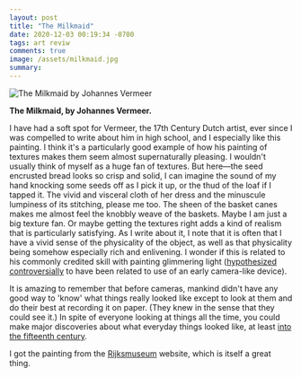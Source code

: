 ```yaml
---
layout: post
title: "The Milkmaid"
date: 2020-12-03 00:19:34 -0700
tags: art reviw
comments: true
image: /assets/milkmaid.jpg
summary:
---
```

![The Milkmaid by Johannes Vermeer](https://worldspiritsockpuppet.com/assets/milkmaid.jpg)

**The Milkmaid, by Johannes Vermeer.**

I have had a soft spot for Vermeer, the 17th Century Dutch artist, ever since I was compelled to write about him in high school, and I especially like this painting. I think it's a particularly good example of how his painting of textures makes them seem almost supernaturally pleasing. I wouldn't usually think of myself as a huge fan of textures. But here&mdash;the seed encrusted bread looks so crisp and solid, I can imagine the sound of my hand knocking some seeds off as I pick it up, or the thud of the loaf if I tapped it. The vivid and visceral cloth of her dress and the minuscule lumpiness of its stitching, please me too. The sheen of the basket canes makes me almost feel the knobbly weave of the baskets. Maybe I am just a big texture fan. Or maybe getting the textures right adds a kind of realism that is particularly satisfying. As I write about it, I note that it is often that I have a vivid sense of the physicality of the object, as well as that physicality being somehow especially rich and enlivening. I wonder if this is related to his commonly credited skill with painting glimmering light ([hypothesized controversially](https://en.wikipedia.org/wiki/Johannes_Vermeer#Theories_of_mechanical_aid) to have been related to use of an early camera-like device).

It is amazing to remember that before cameras, mankind didn't have any good way to 'know' what things really looked like except to look at them and do their best at recording it on paper. (They knew in the sense that they could see it.) In spite of everyone looking at things all the time, you could make major discoveries about what everyday things looked like, at least [into the fifteenth century](https://en.wikipedia.org/wiki/Perspective_(graphical)#History).

I got the painting from the [Rijksmuseum](https://www.rijksmuseum.nl/en/rijksstudio/artists/johannes-vermeer/objects#/SK-A-2344,0) website, which is itself a great thing.
